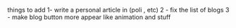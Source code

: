things to add
1- write a personal article in (poli , etc)
2 - fix the list of blogs 
3 - make blog button more appear like animation and stuff
